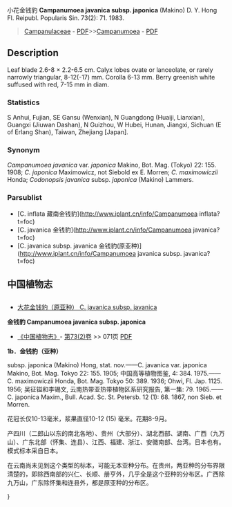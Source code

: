 小花金钱豹 **Campanumoea javanica subsp. japonica** (Makino) D. Y. Hong Fl. Reipubl. Popularis Sin. 73(2): 71. 1983.

> [Campanulaceae](http://www.iplant.cn/info/Campanulaceae?t=foc) - [PDF](http://www.iplant.cn/foc/pdf/Campanulaceae.pdf)>>[Campanumoea](http://www.iplant.cn/info/Campanumoea?t=foc) - [PDF](http://www.iplant.cn/foc/pdf/Campanumoea.pdf)

## Description

Leaf blade 2.6-8 × 2.2-6.5 cm. Calyx lobes ovate or lanceolate, or rarely narrowly triangular, 8-12(-17) mm. Corolla 6-13 mm. Berry greenish white suffused with red, 7-15 mm in diam.

### Statistics
S Anhui, Fujian, SE Gansu (Wenxian), N Guangdong (Huaiji, Lianxian), Guangxi (Jiuwan Dashan), N Guizhou, W Hubei, Hunan, Jiangxi, Sichuan (E of Erlang Shan), Taiwan, Zhejiang [Japan].

### Synonym
*Campanumoea javanica* var. *japonica* Makino, Bot. Mag. (Tokyo) 22: 155. 1908; *C. japonica* Maximowicz, not Siebold ex E. Morren; *C. maximowiczii* Honda; *Codonopsis javanica* subsp. *japonica* (Makino) Lammers.

### Parsublist

* [C.  inflata  藏南金钱豹](http://www.iplant.cn/info/Campanumoea inflata?t=foc)
* [C.  javanica  金钱豹](http://www.iplant.cn/info/Campanumoea javanica?t=foc)
* [C.  javanica subsp. javanica  金钱豹(原亚种)](http://www.iplant.cn/info/Campanumoea javanica subsp. javanica?t=foc)

## 中国植物志

## 
* [大花金钱豹（原亚种）  C.  javanica subsp. javanica](Campanumoea-javanica-subsp-javanica-金钱豹(原亚种).md)

**金钱豹 Campanumoea javanica subsp. japonica**

* [《中国植物志》](http://www.iplant.cn/frps)- [第73(2)卷](http://www.iplant.cn/frps/vol/73(2)) >> 071页 [PDF](http://www.iplant.cn/frps/pdf/73(2)/071b.PDF)

**1b．金钱豹（亚种）**

subsp. japonica (Makino) Hong, stat. nov.——C. javanica var. japonica Makino, Bot. Mag. Tokyo 22: 155. 1905; 中国高等植物图鉴, 4: 384. 1975.——C. maximowiczii Honda, Bot. Mag. Tokyo 50: 389. 1936; Ohwi, Fl. Jap. 1125. 1956; 吴征镒和李锡文, 云南热带亚热带植物区系研究报告, 第一集: 79. 1965.——C. japonica Maxim., Bull. Acad. Sc. St. Petersb. 12 (1): 68. 1867, non Sieb. et Morren.

花冠长仅10-13毫米，浆果直径10-12 (15) 毫米。花期8-9月。

产四川（二郎山以东的南北各地）、贵州（大部分）、湖北西部、湖南、广西（九万山）、广东北部（怀集、连县）、江西、福建、浙江、安徽南部、台湾。日本也有。模式标本采自日本。

在云南尚未见到这个类型的标本，可能无本亚种分布。在贵州，两亚种的分布界限清楚的，即除西南部的兴仁、长顺、册亨外，几乎全是这个亚种的分布区。广西除九万山，广东除怀集和连县外，都是原亚种的分布区。

}